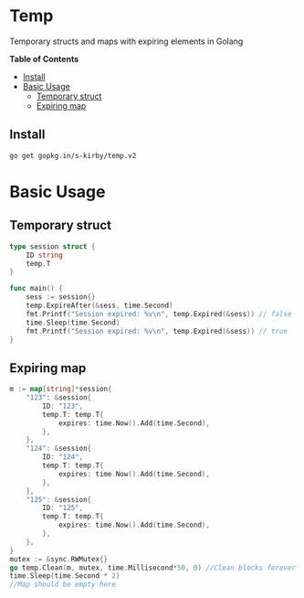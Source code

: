 # Temp
Temporary structs and maps with expiring elements in Golang

<!-- START doctoc generated TOC please keep comment here to allow auto update -->
<!-- DON'T EDIT THIS SECTION, INSTEAD RE-RUN doctoc TO UPDATE -->
**Table of Contents** 

  - [Install](#install)
- [Basic Usage](#basic-usage)
  - [Temporary struct](#temporary-struct)
  - [Expiring map](#expiring-map)

<!-- END doctoc generated TOC please keep comment here to allow auto update -->

## Install

```go get gopkg.in/s-kirby/temp.v2```

# Basic Usage
## Temporary struct

```go
type session struct {
	ID string
	temp.T
}

func main() {
	sess := session{}
	temp.ExpireAfter(&sess, time.Second)
	fmt.Printf("Session expired: %v\n", temp.Expired(&sess)) // false
	time.Sleep(time.Second)
	fmt.Printf("Session expired: %v\n", temp.Expired(&sess)) // true
}

```


## Expiring map

```go
m := map[string]*session{
    "123": &session{
        ID: "123",
        temp.T: temp.T{
            expires: time.Now().Add(time.Second),
        },
    },
    "124": &session{
        ID: "124",
        temp.T: temp.T{
            expires: time.Now().Add(time.Second),
        },
    },
    "125": &session{
        ID: "125",
        temp.T: temp.T{
            expires: time.Now().Add(time.Second),
        },
    },
}
mutex := &sync.RWMutex{}
go temp.Clean(m, mutex, time.Millisecond*50, 0) //Clean blocks forever
time.Sleep(time.Second * 2)
//Map should be empty here
```

